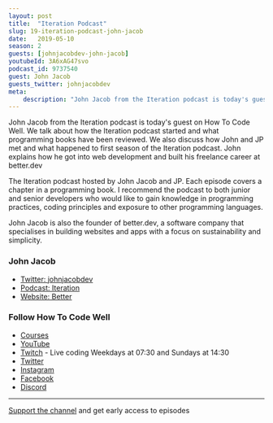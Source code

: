 ```yaml
---
layout: post
title:  "Iteration Podcast"
slug: 19-iteration-podcast-john-jacob
date:   2019-05-10
season: 2
guests: [johnjacobdev-john-jacob]
youtubeId: 3A6xAG47svo
podcast_id: 9737540
guest: John Jacob
guests_twitter: johnjacobdev
meta:
    description: "John Jacob from the Iteration podcast is today's guest on How To Code Well"
---
```

John Jacob from the Iteration podcast is today's guest on How To Code Well. We talk about how the Iteration podcast started and what programming books have been reviewed. We also discuss how John and JP met and what happened to first season of the Iteration podcast. John explains how he got into web development and built his freelance career at better.dev

The Iteration podcast hosted by John Jacob and JP. Each episode covers a chapter in a programming book. I recommend the podcast to both junior and senior developers who would like to gain knowledge in programming practices, coding principles and exposure to other programming languages.

John Jacob is also the founder of better.dev, a software company that specialises in building websites and apps with a focus on sustainability and simplicity.


### John Jacob
- [Twitter: johnjacobdev](https://twitter.com/johnjacobdev) 
- [Podcast: Iteration](http://iterationpodcast.com)
- [Website: Better](http://www.better.dev)

### Follow How To Code Well
- [Courses](http://howtocodewell.net)
- [YouTube](http://youtube.com/howtocodewell)
- [Twitch](http://twitch.tv/howtocodewell) - Live coding Weekdays at 07:30 and Sundays at 14:30
- [Twitter](https://twitter.com/howtocodewell)
- [Instagram](http://instagram.com/howtocodewell/)
- [Facebook](http://facebook.com/howtocodewell/)
- [Discord](http://howtocodewell.net/discord)

-------------------------------

[Support the channel](https://www.patreon.com/howToCodeWell) and get early access to episodes